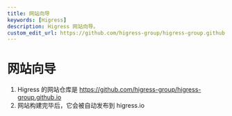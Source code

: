 ```yaml
---
title: 网站向导
keywords: [Higress]
description: Higress 网站向导。
custom_edit_url: https://github.com/higress-group/higress-group.github.io/blob/main/src/content/docs/developers/zh-cn/committer-guide/website-guide_dev.md
---
```


# 网站向导

1. Higress 的网站仓库是 https://github.com/higress-group/higress-group.github.io
2. 网站构建完毕后，它会被自动发布到 higress.io